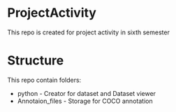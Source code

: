 # ProjectActivity
This repo is created for project activity in sixth semester
# Structure
This repo contain folders:

- python - Creator for dataset and Dataset viewer
- Annotaion_files - Storage for COCO annotation
